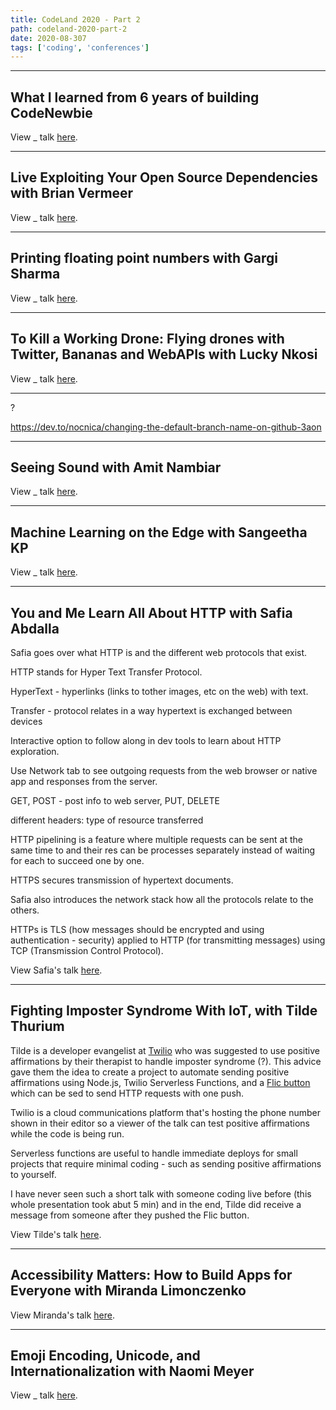 ```yaml
---
title: CodeLand 2020 - Part 2
path: codeland-2020-part-2
date: 2020-08-307
tags: ['coding', 'conferences']
---
```




---

## What I learned from 6 years of building CodeNewbie

View _ talk [here](https://dev.to/saronyitbarek/what-i-learned-from-6-years-of-building-codenewbie-ba0).

---


## Live Exploiting Your Open Source Dependencies with Brian Vermeer

View _ talk [here](https://dev.to/brianverm/live-exploiting-your-open-source-dependencies-with-brian-vermeer-3g).

---


## Printing floating point numbers with Gargi Sharma

View _ talk [here](https://dev.to/gs0510/printing-floating-point-numbers-with-gargi-sharma-24fl).

---


## To Kill a Working Drone: Flying drones with Twitter, Bananas and WebAPIs with Lucky Nkosi

View _ talk [here](https://dev.to/luckynkosi/to-kill-a-working-drone-flying-drones-with-twitter-bananas-and-webapis-with-lucky-nkosi-4l98).

---

?

https://dev.to/nocnica/changing-the-default-branch-name-on-github-3aon

---

## Seeing Sound with Amit Nambiar

View _ talk [here](https://dev.to/amitlzkpa/seeing-sound-with-amit-nambiar-18ik).

---

## Machine Learning on the Edge with Sangeetha KP


View _ talk [here](https://dev.to/humblefool_2/machine-learning-on-the-edge-with-sangeetha-kp-5509).

---

## You and Me Learn All About HTTP with Safia Abdalla

Safia goes over what HTTP is and the different web protocols that exist.

HTTP stands for Hyper Text Transfer Protocol.

HyperText - hyperlinks (links to tother images, etc on the web) with text.

Transfer - protocol relates in a way hypertext is exchanged between devices

Interactive option to follow along in dev tools to learn about HTTP exploration.

Use Network tab to see outgoing requests from the web browser or native app and responses from the server.

GET, POST - post info to web server, PUT, DELETE

different headers: type of resource transferred

HTTP pipelining is a feature where multiple requests can be sent at the same time to and their res can be processes separately instead of waiting for each to succeed one by one.

HTTPS secures transmission of hypertext documents.

Safia also introduces the network stack how all the protocols relate to the others.

HTTPs is TLS (how messages should be encrypted and using authentication - security) applied to HTTP (for transmitting messages) using TCP (Transmission Control Protocol).

View Safia's talk [here](https://dev.to/captainsafia/you-and-me-learn-all-about-http-with-safia-abdalla-3nd0).

---

## Fighting Imposter Syndrome With IoT, with Tilde Thurium

Tilde is a developer evangelist at [Twilio](https://www.twilio.com/) who was suggested to use positive affirmations by their therapist to handle imposter syndrome (?). This advice gave them the idea to create a project to automate sending positive affirmations using Node.js, Twilio Serverless Functions, and a [Flic button](https://flic.io/) which can be sed to send HTTP requests with one push.

Twilio is a cloud communications platform that's hosting the phone number shown in their editor so a viewer of the talk can test positive affirmations while the code is being run.

Serverless functions are useful to handle immediate deploys for small projects that require minimal coding - such as sending positive affirmations to yourself.

I have never seen such a short talk with someone coding live before (this whole presentation took abut 5 min) and in the end, Tilde did receive a message from someone after they pushed the Flic button.

View Tilde's talk [here](https://dev.to/annthurium/fighting-imposter-syndrome-with-iot-with-tilde-thurium-2mol).

---

## Accessibility Matters: How to Build Apps for Everyone with Miranda Limonczenko



View Miranda's talk [here](https://dev.to/mlimonczenko/accessibility-matters-how-to-build-apps-for-everyone-with-miranda-limonczenko-1lpm).

---

## Emoji Encoding, Unicode, and Internationalization with Naomi Meyer

View _ talk [here](https://dev.to/naeohmi/emoji-encoding-unicode-and-internationalization-with-naomi-meyer-34d3).

